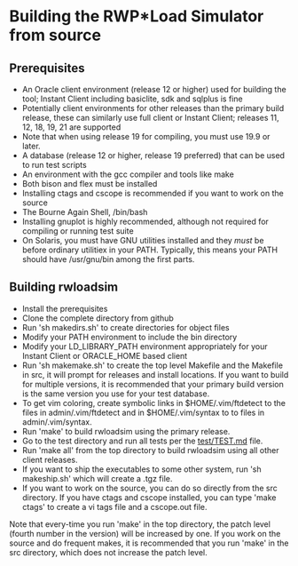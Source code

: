 # Building the RWP\*Load Simulator from source

## Prerequisites

 * An Oracle client environment (release 12 or higher) used for building the tool; Instant Client including basiclite, sdk and sqlplus is fine
 * Potentially client environments for other releases than the primary build release, these can similarly use full client or Instant Client; releases 11, 12, 18, 19, 21 are supported
 * Note that when using release 19 for compiling, you must use 19.9 or later.
 * A database (release 12 or higher, release 19 preferred) that can be used to run test scripts
 * An environment with the gcc compiler and tools like make
 * Both bison and flex must be installed
 * Installing ctags and cscope is recommended if you want to work on the source
 * The Bourne Again Shell, /bin/bash
 * Installing gnuplot is highly recommended, although not required for compiling or running test suite
 * On Solaris, you must have GNU utilities installed and they _must_ be before ordinary utilitiex in your PATH.
Typically, this means your PATH should have /usr/gnu/bin among the first parts.

## Building rwloadsim

 * Install the prerequisites
 * Clone the complete directory from github
 * Run 'sh makedirs.sh' to create directories for object files
 * Modify your PATH environment to include the bin directory
 * Modify your LD\_LIBRARY\_PATH environment appropriately for your Instant Client or ORACLE\_HOME based client
 * Run 'sh makemake.sh' to create the top level Makefile and the Makefile in src, it will prompt for releases and install locations. If you want to build for multiple versions, it is recommended that your primary build version is the same version you use for your test database.
 * To get vim coloring, create symbolic links in $HOME/.vim/ftdetect to the files in admin/.vim/ftdetect and in $HOME/.vim/syntax to to files in admin/.vim/syntax.
 * Run 'make' to build rwloadsim using the primary release.
 * Go to the test directory and run all tests per the [test/TEST.md](test/TEST.md) file.
 * Run 'make all' from the top directory to build rwloadsim using all other client releases.
 * If you want to ship the executables to some other system, run 'sh makeship.sh' which will create a .tgz file.
 * If you want to work on the source, you can do so directly from the src directory.
If you have ctags and cscope installed, you can type 'make ctags' to create a vi tags file and a cscope.out file.

Note that every-time you run 'make' in the top directory, the patch level
(fourth number in the version) will be increased by one.
If you work on the source and do frequent makes, it is recommended that you run
'make' in the src directory, which does not increase the patch level.

